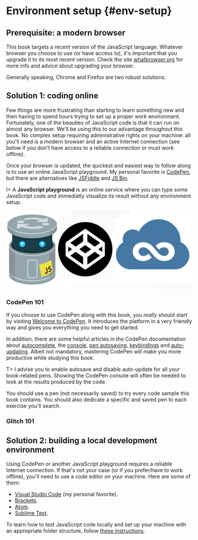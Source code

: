 # Environment setup {#env-setup}

## Prerequisite: a modern browser

This book targets a recent version of the JavaScript language. Whatever browser you choose to use (or have access to), it's important that you upgrade it to its most recent version. Check the site [whatbrowser.org](http://whatbrowser.org/) for more info and advice about upgrading your browser.

Generally speaking, Chrome and Firefox are two robust solutions.

## Solution 1: coding online

Few things are more frustrating than starting to learn something new and then having to spend hours trying to set up a proper work environment. Fortunately, one of the beauties of JavaScript code is that it can run on almost any browser. We'll be using this to our advantage throughout this book. No complex setup requiring administrative rights on your machine: all you'll need is a modern browser and an active Internet connection (see below if you don't have access to a reliable connection or must work offline).

Once your browser is updated, the quickest and easiest way to follow along is to use an online JavaScript playground. My personal favorite is [CodePen](http://codepen.io), but there are alternatives like [JSFiddle](https://jsfiddle.net/) and [JS Bin](http://jsbin.com/).

I> A **JavaScript playground** is an online service where you can type some JavaScript code and immediatly visualize its result without any environment setup.

![The JSFiddle, CodePen and JS Bin logos](images/intro04-01.png)

### CodePen 101

If you choose to use CodePen along with this book, you *really* should start by visiting [Welcome to CodePen](https://codepen.io/hello/). It introduces the platform in a very friendly way and gives you everything you need to get started.

In addition, there are some helpful articles in the CodePen documentation about [autocomplete](https://blog.codepen.io/documentation/editor/autocomplete/), the [console](https://blog.codepen.io/documentation/editor/console/), [pen autosaving](https://blog.codepen.io/documentation/editor/autosave/), [keybindings](https://blog.codepen.io/documentation/editor/key-bindings/) and [auto-updating](https://blog.codepen.io/documentation/editor/auto-updating-previews/). Albeit not mandatory, mastering CodePen will make you more productive while studying this book.

T> I advise you to enable autosave and disable auto-update for all your book-related pens. Showing the CodePen console will often be needed to look at the results produced by the code.

You should use a pen (not necessarily saved) to try every code sample this book contains. You should also dedicate a specific and saved pen to each exercise you'll search.

### Glitch 101

## Solution 2: building a local development environment

Using CodePen or another JavaScript playground requires a reliable Internet connection. If that's not your case (or if you prefer/have to work offline), you'll need to use a code editor on your machine. Here are some of them:

* [Visual Studio Code](https://code.visualstudio.com/) (my personal favorite).
* [Brackets](http://brackets.io/).
* [Atom](https://atom.io/).
* [Sublime Text](https://www.sublimetext.com/).

To learn how to test JavaScript code locally and set up your machine with an appropriate folder structure, follow [these instructions](https://openclassrooms.com/courses/learn-the-basics-of-javascript/configure-your-work-environment#/id/r-3677157).